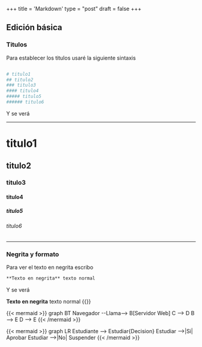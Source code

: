 +++
title = 'Markdown'
type = "post"
draft = false
+++
## Edición básica

### Titulos

Para establecer los titulos usaré la siguiente sintaxis

```makefile

# titulo1
## titulo2
### titulo3
#### titulo4
##### titulo5
###### titulo6
```

Y se verá

---
# titulo1
## titulo2
### titulo3
#### titulo4
##### titulo5
###### titulo6
---

### Negrita y formato

Para ver el texto en negrita escribo

```markdown
**Texto en negrita** texto normal
```

Y se verá

**Texto en negrita** texto normal
{{<youtube _PPWWRV6gbA>}}

{{< mermaid >}}
graph BT
Navegador --Llama--> B[Servidor Web]
C --> D
B --> E
D --> E
{{< /mermaid >}}

{{< mermaid >}}
graph LR
Estudiante --> Estudiar{Decision}
Estudiar -->|Si| Aprobar
Estudiar -->|No| Suspender
{{< /mermaid >}}